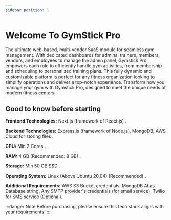 ```yaml
---
sidebar_position: 1
---
```


# Welcome To GymStick Pro

The ultimate web-based, multi-vendor SaaS module for seamless gym management. With dedicated dashboards for admins, trainers, members, vendors, and employees to manage the admin panel, Gymstick Pro empowers each role to efficiently handle gym activities, from membership and scheduling to personalized training plans. This fully dynamic and customizable platform is perfect for any fitness organization looking to simplify operations and deliver a top-notch experience. Transform how you manage your gym with Gymstick Pro, designed to meet the unique needs of modern fitness centers.

## Good to know before starting

**Frontend Technologies:**   Next.js (framework of React.js) .

**Backend Technologies:**    Express.js (framework of Node.js), MongoDB, AWS Cloud for storing files .

**CPU:**    Min 2 Cores .

**RAM:**    4 GB (Recommended: 8 GB) .

**Storage:**    Min 50 GB SSD .

**Operating System:**   Linux (Above Ubuntu 20.04) (Recommended) .

**Additional Requirements:**   AWS S3 Bucket credentials, MongoDB Atlas Database string, Any SMTP provider's credentials (for email service), Twilio for SMS service (Optional).


:::danger Note
 Before purchasing, please ensure this tech stack aligns with your requirements.
:::
